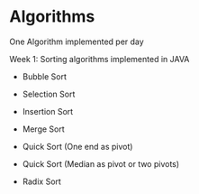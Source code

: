 # Algorithms
One Algorithm implemented per day

Week 1: Sorting algorithms implemented in JAVA
  
* Bubble Sort
  
* Selection Sort
  
* Insertion Sort
  
* Merge Sort
  
* Quick Sort (One end as pivot)
  
* Quick Sort (Median as pivot or two pivots)
  
* Radix Sort
